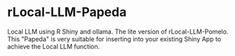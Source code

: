 # rLocal-LLM-Papeda
Local LLM using R Shiny and ollama. The lite version of rLocal-LLM-Pomelo. This "Papeda" is very suitable for inserting into your existing Shiny App to achieve the Local LLM function.
